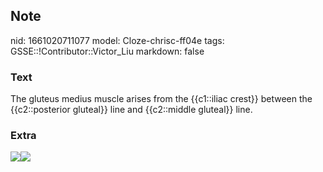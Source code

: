## Note
nid: 1661020711077
model: Cloze-chrisc-ff04e
tags: GSSE::!Contributor::Victor_Liu
markdown: false

### Text
The gluteus medius muscle arises from the {{c1::iliac crest}} between the {{c2::posterior gluteal}} line and {{c2::middle gluteal}} line.

### Extra
<div><img src=
"paste-3fdc57bca5af913381298383ad4071d7ec6f1548.jpg"><img src= 
"paste-8eaed6fb7e3c53718588ac313c51502ed9cedeb7.jpg"></div>

